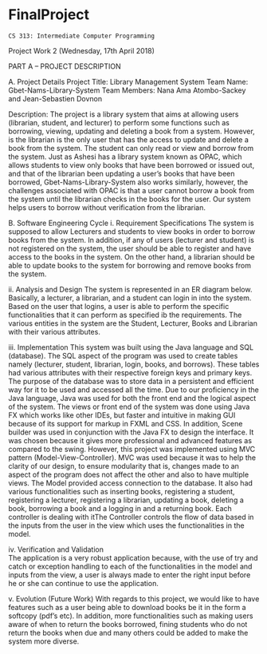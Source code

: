 # FinalProject
 	CS 313: Intermediate Computer Programming
Project Work 2 (Wednesday, 17th April 2018)


PART A – PROJECT DESCRIPTION

A.	 Project Details 
Project Title:		Library Management System
Team Name:  		Gbet-Nams-Library-System
Team Members: 	Nana Ama Atombo-Sackey and Jean-Sebastien Dovnon

Description: 		The project is a library system that aims at allowing users (librarian, student, and lecturer) to perform some functions such as borrowing, viewing, updating and deleting a book from a system. However, is the librarian is the only user that has the access to update and delete a book from the system. The student can only read or view and borrow from the system.
 Just as Ashesi has a library system known as OPAC, which allows students to view only books that have been borrowed or issued out, and that of the librarian been updating a user’s books that have been borrowed, Gbet-Nams-Library-System also works similarly, however, the challenges associated with OPAC is that a user cannot borrow a book from the system until the librarian checks in the books for the user. Our system helps users to borrow without verification from the librarian.

B.	 Software Engineering Cycle 
i.	Requirement Specifications
The system is supposed to allow Lecturers and students to view books in order to borrow books from the system. In addition, if any of users (lecturer and student) is not registered on the system, the user should be able to register and have access to the books in the system. On the other hand, a librarian should be able to update books to the system for borrowing and remove books from the system. 
  
ii.	 Analysis and Design 
The system is represented in an ER diagram below. Basically, a lecturer, a librarian, and a student can login in into the system. Based on the user that logins, a user is able to perform the specific functionalities that it can perform as specified ib the requirements. The various entities in the system are the Student, Lecturer, Books and Librarian with their various attributes. 

 

iii.	 Implementation 
This system was built using the Java language and SQL (database). The SQL aspect of the program was used to create tables namely (lecturer, student, librarian, login, books, and borrows). These tables had various attributes with their respective foreign keys and primary keys. The purpose of the database was to store data in a persistent and efficient way for it to be used and accessed all the time.
	Due to our proficiency in the Java language, Java was used for both the front end and the logical aspect of the system. The views or front end of the system was done using Java FX which works like other IDEs, but faster and intuitive in making GUI because of its support for markup in FXML and CSS. In addition, Scene builder was used in conjunction with the Java FX to design the interface. It was chosen because it gives more professional and advanced features as compared to the swing.
 However, this project was implemented using MVC pattern (Model-View-Controller). MVC was used because it was to help the clarity of our design, to ensure modularity that is, changes made to an aspect of the program does not affect the other and also to have multiple views.
 The Model provided access connection to the database. It also had various functionalities such as inserting books, registering a student, registering a lecturer, registering a librarian, updating a book, deleting a book, borrowing a book and a logging in and a returning book. 
Each controller is dealing with itThe Controller controls the flow of data based in the inputs from the user in the view which uses the functionalities in the model. 





 			
iv.	Verification and Validation  
The application is a very robust application because, with the use of try and catch or exception handling to each of the functionalities in the model and inputs from the view, a user is always made to enter the right input before he or she can continue to use the application.


v.	 Evolution (Future Work) 
With regards to this project, we would like to have features such as a user being able to download books be it in the form a softcopy (pdf’s etc). In addition, more functionalities such as making users aware of when to return the books borrowed, fining students who do not return the books when due and many others could be added to make the system more diverse.



